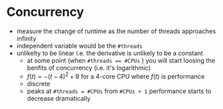 # Concurrency

-   measure the change of runtime as the number of threads approaches
    infinity
-   independent variable would be the `#threads`
-   unlikelty to be linear i.e. the derivative is unlikely to be a
    constant
    -   at some point (when `#threads == #CPUs` ) you will start loosing
        the benfits of concurrency (i.e. it's logarithmic)
    -   $f(t) = -(t-4)^2+9$ for a 4-core CPU where $f(t)$ is performance
    -   discrete
    -   peaks at `#threads = #CPUs` from `#CPUs + 1` performance starts
        to decrease dramatically
